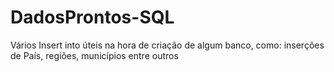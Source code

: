 # DadosProntos-SQL
Vários Insert into úteis na hora de criação de algum banco, como: inserções de  País, regiões, municípios entre outros
